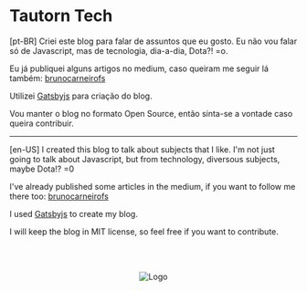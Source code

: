 # Tautorn Tech 

[pt-BR]
Criei este blog para falar de assuntos que eu gosto. Eu não vou falar só de Javascript, mas de tecnologia, dia-a-dia, Dota?! =o.

Eu já publiquei alguns artigos no medium, caso queiram me seguir lá também: [brunocarneirofs](https://medium.com/@brunocarneirofs)

Utilizei [Gatsbyjs](https://www.gatsbyjs.org/) para criação do blog.

Vou manter o blog no formato Open Source, então sinta-se a vontade caso queira contribuir.

-----

[en-US]
I created this blog to talk about subjects that I like. I'm not just going to talk about Javascript, but from technology, diversous subjects, maybe Dota!? =0

I've already published some articles in the medium, if you want to follow me there too: [brunocarneirofs](https://medium.com/@brunocarneirofs)

I used [Gatsbyjs](https://www.gatsbyjs.org/) to create my blog.

I will keep the blog in MIT license, so feel free if you want to contribute.

<br />
<br />

<center>

![Logo](./icon.png?style=centerme)

</center>
